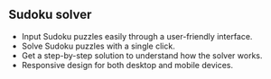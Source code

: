 ## Sudoku solver
- Input Sudoku puzzles easily through a user-friendly interface.
- Solve Sudoku puzzles with a single click.
- Get a step-by-step solution to understand how the solver works.
- Responsive design for both desktop and mobile devices.